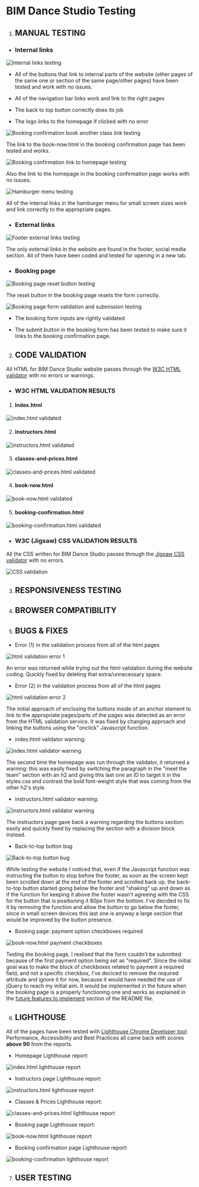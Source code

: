 # BIM Dance Studio Testing

1) ## MANUAL TESTING

- ### Internal links

![Internal links testing](docs/TESTING-images/internal-links-testing.gif)

- All of the buttons that link to internal parts of the website (other pages of the same one or section of the same page/other pages) have been tested and work with no issues.

- All of the navigation bar links work and link to the right pages

- The back to top button correctly does its job

- The logo links to the homepage if clicked with no error

![Booking confirmation book another class link testing](docs/TESTING-images/booking-confirmation-book-another-link-testing.gif)

The link to the book-now.html in the booking confirmation page has been tested and works.

![Booking confirmation link to homepage testing](docs/TESTING-images/booking-confirmation-homepage-link-testing.gif)

Also the link to the homepage in the booking confirmation page works with no issues.

![Hamburger menu testing](docs/TESTING-images/hamburger-menu-testing.gif)

All of the internal links in the hamburger menu for small screen sizes work and link correctly to the appropriate pages.

- ### External links

![Footer external links testing](docs/TESTING-images/footer-external-links.gif)

The only external links in the website are found in the footer, social media section. 
All of them have been coded and tested for opening in a new tab.

- ### Booking page

![Booking page reset button testing](docs/TESTING-images/reset-button-form-testing.gif)

The reset button in the booking page resets the form correctly.

![Booking page form validation and submission testing](docs/TESTING-images/booking-form-testing.gif)

- The booking form inputs are rightly validated

- The submit button in the booking form has been tested to make sure it links to the booking confirmation page.

2) ## CODE VALIDATION

All HTML for BIM Dance Studio website passes through the [W3C HTML validator](https://validator.w3.org/) with no errors or warnings.

- ### W3C HTML VALIDATION RESULTS

1) #### Index.html

![index.html validated](docs/TESTING-images/homepage-validated.png)

2) #### Instructors.html

![instructors.html validated](docs/TESTING-images/instructors-page-validated.png)

3) #### classes-and-prices.html

![classes-and-prices.html validated](docs/TESTING-images/classes-and-prices-validated.png)

4) #### book-now.html

![book-now.html validated](docs/TESTING-images/booking-page-validated.png)

5) #### booking-confirmation.html

![booking-confirmation.html validated](docs/TESTING-images/booking-confirmation-validated.png)

- ### W3C (Jigsaw) CSS VALIDATION RESULTS

All the CSS written for BIM Dance Studio passes through the [Jigsaw CSS validator](https://jigsaw.w3.org/css-validator/) with no errors.

![CSS validation](docs/TESTING-images/css-validation.png)


3) ## RESPONSIVENESS TESTING



4) ## BROWSER COMPATIBILITY 

5) ## BUGS & FIXES

- Error (1) in the validation process from all of the html pages

![html validation error 1](docs/TESTING-images/html-error-1.png)

An error was returned while trying out the html validation during the website coding. Quickly fixed by deleting that extra/unnecessary space.

- Error (2) in the validation process from all of the html pages

![html validation error 2](docs/TESTING-images/html-error-2.png)

The initial approach of enclosing the buttons inside of an anchor element to link to the appropriate pages/parts of the pages was detected as an error from the HTML validation service. It was fixed by changing approach and linking the buttons using the "onclick" Javascript function.

- index.html validator warning:

![index.html validator warning](docs/TESTING-images/homepage-validation-warning.png)

The second time the homepage was run through the validator, it returned a warning: this was easily fixed by switching the paragraph in the "meet the team" section with an h2 and giving this last one an ID to target it in the styles.css and contrast the bold font-weight style that was coming from the other h2's style.

- instructors.html validator warning:

![instructors.html validator warning](docs/TESTING-images/instructors-page-validation-warning.png)

The instructors page gave back a warning regarding the buttons section: easily and quickly fixed by replacing the section with a division block instead. 

- Back-to-top button bug

![Back-to-top button bug](docs/TESTING-images/back-to-top-bug.gif)

While testing the website I noticed that, even if the Javascript function was instructing the button to stop before the footer, as soon as the screen kept been scrolled down at the end of the footer and scrolled back up, the back-to-top button started going below the footer and "shaking" up and down as if the function for keeping it above the footer wasn't agreeing with the CSS for the button that is positioning it 80px from the bottom.
I've decided to fix it by removing the function and allow the button to go below the footer, since in small screen devices this last one is anyway a large section that would be improved by the button presence.

- Booking page: payment option checkboxes required

![book-now.html payment checkboxes](docs/TESTING-images/booking-page-payment-checkbox-bug.gif)

Testing the booking page, I realised that the form couldn't be submitted because of the first payment option being set as "required". Since the initial goal was to make the block of checkboxes related to payment a required field, and not a specific checkbox, I've deciced to remove the required attribute and ignore it for now, because it would have needed the use of jQuery to reach my initial aim. It would be implemented in the future when the booking page is a properly functioning one and works as explained in the [future features to implement](README.md/#features-to-implement-in-the-future) section of the README file.

6) ## LIGHTHOUSE

All of the pages have been tested with [Lighthouse Chrome Developer tool](https://chrome.google.com/webstore/detail/lighthouse/blipmdconlkpinefehnmjammfjpmpbjk?hl=en): Performance, Accessibility and Best Practices all came back with scores __above 90__ from the reports.

- Homepage Lighthouse report:

![index.html lighthouse report](docs/TESTING-images/homepage-lighthouse-report.png)

- Instructors page Lighthouse report:

![instructors.html lighthouse report](docs/TESTING-images/instructors-lighthouse-report.png)

- Classes & Prices Lighthouse report:

![classes-and-prices.html lighthouse report](docs/TESTING-images/classes%26prices-lighthouse-report.png)

- Booking page Lighthouse report:

![book-now.html lighthouse report](docs/TESTING-images/booking-page-lighthouse-report.png)

- Booking confirmation page Lighthouse report:

![booking-confirmation lighthouse report](docs/TESTING-images/booking-confirmation-lighthouse-report.png)

7) ## USER TESTING

